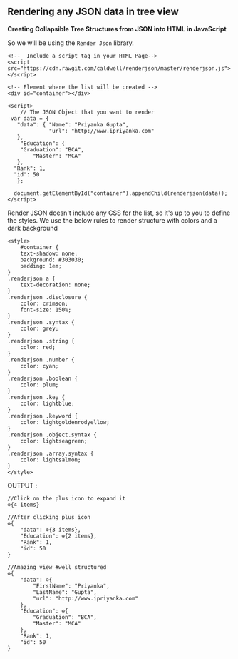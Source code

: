 ## Rendering any JSON data in tree view

**Creating Collapsible Tree Structures from JSON into HTML in JavaScript**
<br>

So we will be using the `Render Json` library.

```
<!--  Include a script tag in your HTML Page-->
<script 
src="https://cdn.rawgit.com/caldwell/renderjson/master/renderjson.js"></script>

<!-- Element where the list will be created -->
<div id="container"></div>

<script>
    // The JSON Object that you want to render
 var data = {
   "data": { "Name": "Priyanka Gupta",
             "url": "http://www.ipriyanka.com"
   },
    "Education": {
  	"Graduation": "BCA",
    	"Master": "MCA"
   },
  "Rank": 1,
  "id": 50
   };

  document.getElementById("container").appendChild(renderjson(data));
</script>
```
 Render JSON doesn't include any CSS for the list, so it's up to you to define the styles. We use the below rules to render structure with colors and a dark background 

```
<style>
	#container {
	text-shadow: none;
	background: #303030;
	padding: 1em;
}
.renderjson a {
	text-decoration: none;
}
.renderjson .disclosure {
	color: crimson;
	font-size: 150%;
}
.renderjson .syntax {
	color: grey;
}
.renderjson .string {
	color: red;
}
.renderjson .number {
	color: cyan;
}
.renderjson .boolean {
	color: plum;
}
.renderjson .key {
	color: lightblue;
}
.renderjson .keyword {
	color: lightgoldenrodyellow;
}
.renderjson .object.syntax {
	color: lightseagreen;
}
.renderjson .array.syntax {
	color: lightsalmon;
}
</style>
``` 



OUTPUT :

```
//Click on the plus icon to expand it
⊕{4 items}
```
``` 
//After clicking plus icon
⊖{
    "data": ⊕{3 items},
    "Education": ⊕{2 items},
    "Rank": 1,
    "id": 50
}
``` 

```
//Amazing view #well structured 
⊖{
    "data": ⊖{
        "FirstName": "Priyanka",
        "LastName": "Gupta",
        "url": "http://www.ipriyanka.com"
    },
    "Education": ⊖{
        "Graduation": "BCA",
        "Master": "MCA"
    },
    "Rank": 1,
    "id": 50
}
``` 


